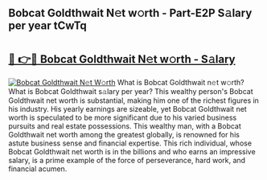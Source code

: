 ## Bobcat Goldthwait N𝚎t w𝚘rth - Part-E2P S𝚊lary per year tCwTq

# <h2><a href="http://gc44bcf.nevu.top/?p=Bobcat+Goldthwait">🔗 👉🔴 Bobcat Goldthwait N𝚎t w𝚘rth - S𝚊lary</a></h2>

[![Bobcat Goldthwait N𝚎t W𝚘rth](https://i.imgur.com/Oavwk0R.jpeg)](http://gc44bcf.nevu.top/?p=Bobcat+Goldthwait)
What is Bobcat Goldthwait n𝚎t w𝚘rth? What is Bobcat Goldthwait s𝚊lary per year?
This wealthy person's Bobcat Goldthwait net worth is substantial, making him one of the richest figures in his industry. His yearly earnings are sizeable, yet Bobcat Goldthwait net worth is speculated to be more significant due to his varied business pursuits and real estate possessions. This wealthy man, with a Bobcat Goldthwait net worth among the greatest globally, is renowned for his astute business sense and financial expertise. This rich individual, whose Bobcat Goldthwait net worth is in the billions and who earns an impressive salary, is a prime example of the force of perseverance, hard work, and financial acumen.
